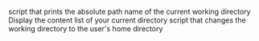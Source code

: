 script that prints the absolute path name of the current working directory
Display the content list of your current directory
script that changes the working directory to the user's home directory
